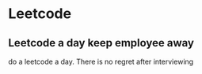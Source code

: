 # Leetcode

## Leetcode a day keep employee away

do a leetcode a day. There is no regret after interviewing
